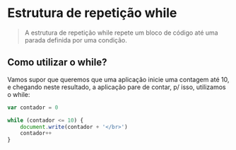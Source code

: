 # Estrutura de repetição while
>A estrutura de repetição while repete um bloco de código até uma parada definida por uma condição.

## Como utilizar o while?

Vamos supor que queremos que uma aplicação inicie uma contagem até 10, e chegando neste resultado, a aplicação pare de contar, p/ isso, utilizamos o while:

```js
var contador = 0

while (contador <= 10) {
    document.write(contador + '</br>')
    contador++
}
```